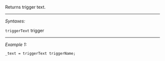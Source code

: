Returns trigger text.


---
*Syntaxes:*

`triggerText` trigger

---
*Example 1:*

```sqf
_text = triggerText triggerName;
```